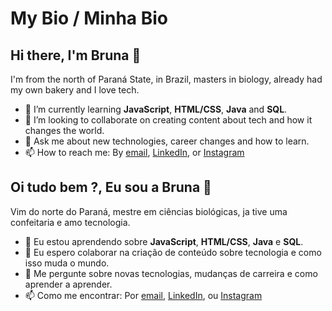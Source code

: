 # My Bio / Minha Bio

## Hi there, I'm Bruna 👋

I'm from the north of Paraná State, in Brazil, masters in biology, already had my own bakery and I love tech.

- 🌱 I’m currently learning **JavaScript**, **HTML/CSS**, **Java** and **SQL**.
- 👯 I’m looking to collaborate on creating content about tech and how it changes the world.
- 💬 Ask me about new technologies, career changes and how to learn.
- 📫 How to reach me: By [email](brunascapins@gmail.com), [LinkedIn](https://www.linkedin.com/in/bruna-scapin-silva-842324118/), or [Instagram](https://www.instagram.com/bruhscapin/)

## Oi tudo bem ?, Eu sou a Bruna 👋

Vim do norte do Paraná, mestre em ciências biológicas, ja tive uma confeitaria e amo tecnologia.

- 🌱 Eu estou aprendendo sobre **JavaScript**, **HTML/CSS**, **Java** e **SQL**.
- 👯 Eu espero colaborar na criação de conteúdo sobre tecnologia e como isso muda o mundo.
- 💬 Me pergunte sobre novas tecnologias, mudanças de carreira e como aprender a aprender.
- 📫 Como me encontrar: Por [email](brunascapins@gmail.com), [LinkedIn](https://www.linkedin.com/in/bruna-scapin-silva-842324118/), ou [Instagram](https://www.instagram.com/bruhscapin/)
